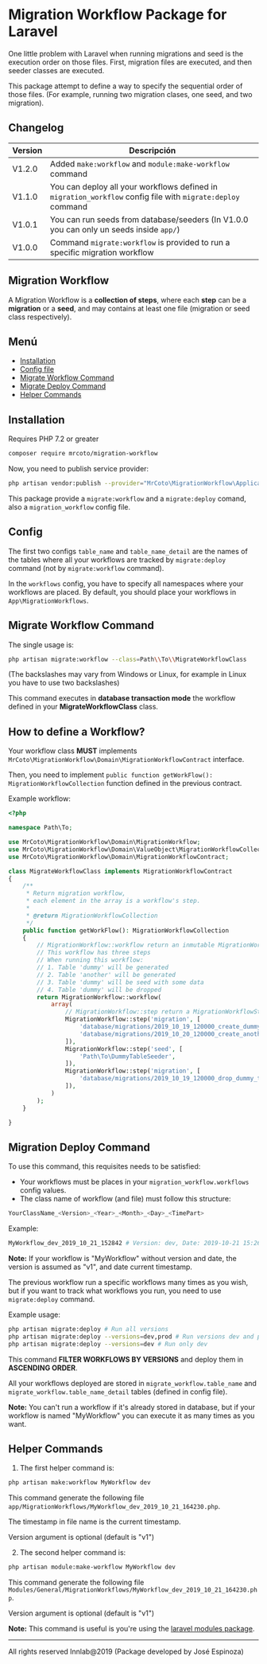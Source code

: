 # Migration Workflow Package for Laravel

One little problem with Laravel when running migrations and seed is the execution order on those files.
First, migration files are executed, and then seeder classes are executed.

This package attempt to define a way to specify the sequential order of those files.
(For example, running two migration clases, one seed, and two migration).

## Changelog

|Version|Descripción|
|-|-|
|V1.2.0|Added ```make:workflow``` and ```module:make-workflow``` command|
|V1.1.0|You can deploy all your workflows defined in ```migration_workflow``` config file with ```migrate:deploy``` command |
|V1.0.1|You can run seeds from database/seeders (In V1.0.0 you can only un seeds inside ```app/```)|
|V1.0.0|Command ```migrate:workflow``` is provided to run a specific migration workflow|

## Migration Workflow

A Migration Workflow is a **collection of steps**, where each **step** can be a **migration** or a **seed**, and may contains at least one file (migration or seed class respectively).

## Menú 

- [Installation](#Installation)
- [Config file](#Config)
- [Migrate Workflow Command](#Migrate-Workflow-Command)
- [Migrate Deploy Command](#Migration-Deploy-Command)
- [Helper Commands](#Helper-Commands)

## Installation

Requires PHP 7.2 or greater

```bash
composer require mrcoto/migration-workflow
```

Now, you need to publish service provider:

```bash
php artisan vendor:publish --provider="MrCoto\MigrationWorkflow\Application\LaravelMigrationWorkflowServiceProvider"
```

This package provide a ```migrate:workflow``` and a ```migrate:deploy``` comand, also a ```migration_workflow``` config file.

## Config

The first two configs ```table_name``` and ```table_name_detail``` are the names of the tables
where all your workflows are tracked by ```migrate:deploy``` command (not by ```migrate:workflow``` command).

In the ```workflows``` config, you have to specify all namespaces where your workflows are placed.
By default, you should place your workflows in `App\MigrationWorkflows`.

## Migrate Workflow Command

The single usage is:

```bash
php artisan migrate:workflow --class=Path\\To\\MigrateWorkflowClass
```

(The backslashes may vary from Windows or Linux, for example in Linux you have to use two backslashes)

This command executes in **database transaction mode** the workflow defined in your **MigrateWorkflowClass** class.

## How to define a Workflow?

Your workflow class **MUST** implements ```MrCoto\MigrationWorkflow\Domain\MigrationWorkflowContract``` interface.

Then, you need to implement ```public function getWorkFlow(): MigrationWorkflowCollection``` function defined in the previous contract.

Example workflow:

```php
<?php 

namespace Path\To;

use MrCoto\MigrationWorkflow\Domain\MigrationWorkflow;
use MrCoto\MigrationWorkflow\Domain\ValueObject\MigrationWorkflowCollection;
use MrCoto\MigrationWorkflow\Domain\MigrationWorkflowContract;

class MigrateWorkflowClass implements MigrationWorkflowContract
{
    /**
     * Return migration workflow,
     * each element in the array is a workflow's step.
     *
     * @return MigrationWorkflowCollection
     */
    public function getWorkFlow(): MigrationWorkflowCollection
    {
        // MigrationWorkflow::workflow return an inmutable MigrationWorkflowCollection object
        // This workflow has three steps
        // When running this workflow:
        // 1. Table 'dummy' will be generated
        // 2. Table 'another' will be generated
        // 3. Table 'dummy' will be seed with some data
        // 4. Table 'dummy' will be dropped
        return MigrationWorkflow::workflow(
            array(
                // MigrationWorkflow::step return a MigrationWorkflowStep object
                MigrationWorkflow::step('migration', [
                    'database/migrations/2019_10_19_120000_create_dummy_table',
                    'database/migrations/2019_10_20_120000_create_another_table',
                ]),
                MigrationWorkflow::step('seed', [
                    'Path\To\DummyTableSeeder',
                ]),
                MigrationWorkflow::step('migration', [
                    'database/migrations/2019_10_19_120000_drop_dummy_table',
                ]),
            )
        );
    }

}
```

## Migration Deploy Command

To use this command, this requisites needs to be satisfied:
- Your workflows must be places in your ```migration_workflow.workflows``` config values.
- The class name of workflow (and file) must follow this structure:

```bash
YourClassName_<Version>_<Year>_<Month>_<Day>_<TimePart>
```

Example: 

```bash
MyWorkflow_dev_2019_10_21_152842 # Version: dev, Date: 2019-10-21 15:26:42
```

**Note:** If your workflow is "MyWorkflow" without version and date, the version is assumed as "v1", and
date current timestamp.

The previous workflow run a specific workflows many times as you wish, but if you want to track what workflows you run, you need to use ```migrate:deploy``` command.

Example usage:

```bash
php artisan migrate:deploy # Run all versions
php artisan migrate:deploy --versions=dev,prod # Run versions dev and prod
php artisan migrate:deploy --versions=dev # Run only dev
```

This command **FILTER WORKFLOWS BY VERSIONS** and deploy them in **ASCENDING ORDER**.

All your workflows deployed are stored in ```migrate_workflow.table_name``` and ```migrate_workflow.table_name_detail``` tables (defined in config file).

**Note:** You can't run a workflow if it's already stored in database, but if your workflow is named "MyWorkflow" you can execute it as many times as you want.

## Helper Commands

1. The first helper command is:

```bash
php artisan make:workflow MyWorkflow dev
```

This command generate the following file ```app/MigrationWorkflows/MyWorkflow_dev_2019_10_21_164230.php```.

The timestamp in file name is the current timestamp.

Version argument is optional (default is "v1")

2. The second helper command is:

```bash
php artisan module:make-workflow MyWorkflow dev
```

This command generate the following file ```Modules/General/MigrationWorkflows/MyWorkflow_dev_2019_10_21_164230.php```.

Version argument is optional (default is "v1")

**Note:** This command is useful is you're using the [laravel modules package](https://github.com/nWidart/laravel-modules).

----------------------------

All rights reserved Innlab@2019 (Package developed by José Espinoza)